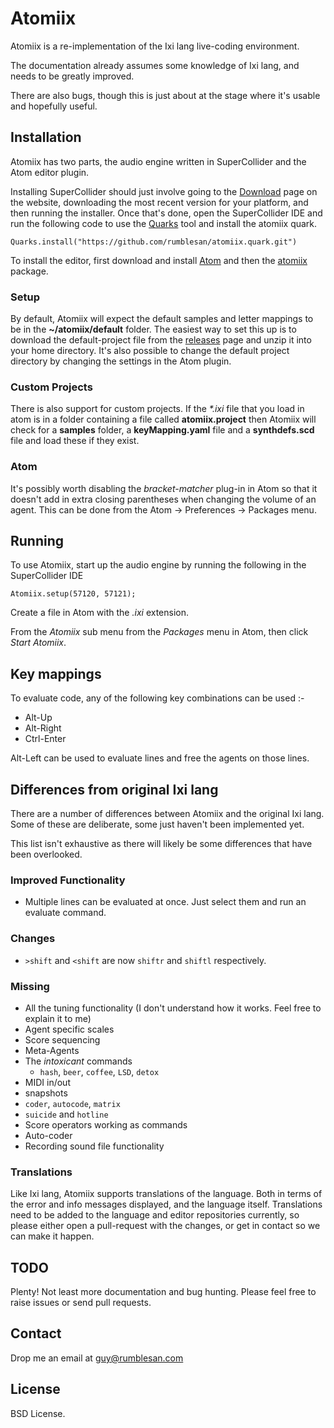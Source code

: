 # Atomiix

Atomiix is a re-implementation of the Ixi lang live-coding environment.

The documentation already assumes some knowledge of Ixi lang, and needs to be greatly improved.

There are also bugs, though this is just about at the stage where it's usable and hopefully useful.


## Installation

Atomiix has two parts, the audio engine written in SuperCollider and the Atom editor plugin.

Installing SuperCollider should just involve going to the [Download](https://supercollider.github.io/download) page on the website, downloading the most recent version for your platform, and then running the installer.
Once that's done, open the SuperCollider IDE and run the following code to use the [Quarks](http://doc.sccode.org/Guides/UsingQuarks.html) tool and install the atomiix quark.

`Quarks.install("https://github.com/rumblesan/atomiix.quark.git")`

To install the editor, first download and install [Atom](https://atom.io) and then the [atomiix](https://atom.io/packages/atomiix) package.


### Setup

By default, Atomiix will expect the default samples and letter mappings to be in the **~/atomiix/default** folder. The easiest way to set this up is to download the default-project file from the [releases](https://github.com/rumblesan/atomiix/releases) page and unzip it into your home directory.
It's also possible to change the default project directory by changing the settings in the Atom plugin.


### Custom Projects

There is also support for custom projects. If the _*.ixi_ file that you load in atom is in a folder containing a file called **atomiix.project** then Atomiix will check for a **samples** folder, a **keyMapping.yaml** file and a **synthdefs.scd** file and load these if they exist.


### Atom

It's possibly worth disabling the *bracket-matcher* plug-in in Atom so that it doesn't add in extra closing parentheses when changing the volume of an agent. This can be done from the Atom -> Preferences -> Packages menu.


## Running

To use Atomiix, start up the audio engine by running the following in the SuperCollider IDE

`Atomiix.setup(57120, 57121);`

Create a file in Atom with the *.ixi* extension.

From the *Atomiix* sub menu from the *Packages* menu in Atom, then click *Start Atomiix*.


## Key mappings

To evaluate code, any of the following key combinations can be used :-

* Alt-Up
* Alt-Right
* Ctrl-Enter

Alt-Left can be used to evaluate lines and free the agents on those lines.


## Differences from original Ixi lang

There are a number of differences between Atomiix and the original Ixi lang. Some of these are deliberate, some just haven't been implemented yet.

This list isn't exhaustive as there will likely be some differences that have been overlooked.

### Improved Functionality

* Multiple lines can be evaluated at once. Just select them and run an evaluate command.

### Changes

* `>shift` and `<shift` are now `shiftr` and `shiftl` respectively.

### Missing

* All the tuning functionality (I don't understand how it works. Feel free to explain it to me)
* Agent specific scales
* Score sequencing
* Meta-Agents
* The *intoxicant* commands
  - `hash`, `beer`, `coffee`, `LSD`, `detox`
* MIDI in/out
* snapshots
* `coder`, `autocode`, `matrix`
* `suicide` and `hotline`
* Score operators working as commands
* Auto-coder
* Recording sound file functionality


### Translations

Like Ixi lang, Atomiix supports translations of the language. Both in terms of the error and info messages displayed, and the language itself. Translations need to be added to the language and editor repositories currently, so please either open a pull-request with the changes, or get in contact so we can make it happen.


## TODO

Plenty! Not least more documentation and bug hunting. Please feel free to raise issues or send pull requests.


## Contact

Drop me an email at guy@rumblesan.com


## License

BSD License.

